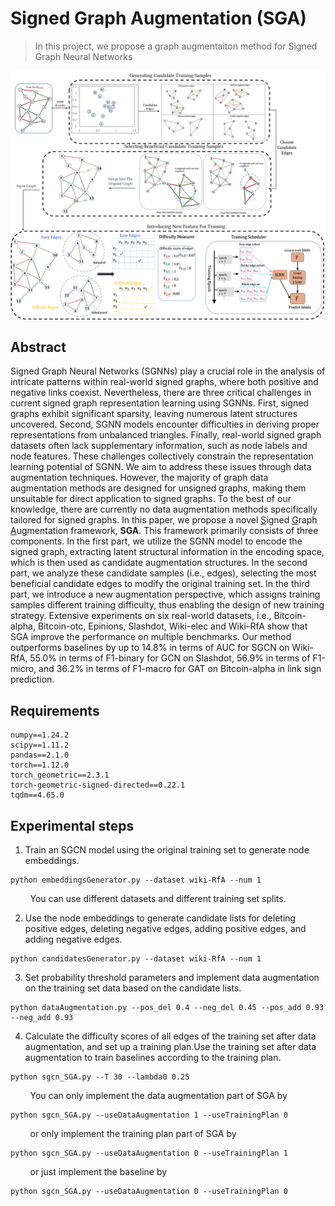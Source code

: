 # Signed Graph Augmentation (SGA)

>In this project, we propose a graph augmentaiton method for Signed Graph Neural Networks

![image](https://github.com/Alex-Zeyu/SGA/blob/main/framework.png)

## Abstract
Signed Graph Neural Networks (SGNNs) play a crucial role in the analysis of intricate patterns within real-world signed graphs, where both positive and negative links coexist. Nevertheless, there are three critical challenges in current signed graph representation learning using SGNNs. First, signed graphs exhibit significant sparsity, leaving numerous latent structures uncovered. Second, SGNN models encounter difficulties in deriving proper representations from unbalanced triangles. Finally, real-world signed graph datasets often lack supplementary information, such as node labels and node features. These challenges collectively constrain the representation learning potential of SGNN. We aim to address these issues through data augmentation techniques. However, the majority of graph data augmentation methods are designed for unsigned graphs, making them unsuitable for direct application to signed graphs. To the best of our knowledge, there are currently no data augmentation methods specifically tailored for signed graphs. In this paper, we propose a novel <ins>S</ins>igned <ins>G</ins>raph <ins>A</ins>ugmentation framework, **SGA**. This framework primarily consists of three components. In the first part, we utilize the SGNN model to encode the signed graph, extracting latent structural information in the encoding space, which is then used as candidate augmentation structures. In the second part, we analyze these candidate samples (i.e., edges), selecting the most beneficial candidate edges to modify the original training set. In the third part, we introduce a new augmentation perspective, which assigns training samples different training difficulty, thus enabling the design of new training strategy. Extensive experiments on six real-world datasets, i.e., Bitcoin-alpha, Bitcoin-otc, Epinions, Slashdot, Wiki-elec and Wiki-RfA show that SGA improve the performance on multiple benchmarks. Our method outperforms baselines by up to 14.8\% in terms of AUC for SGCN on Wiki-RfA, 55.0\% in terms of F1-binary for GCN on Slashdot, 56.9\% in terms of F1-micro, and 36.2\% in terms of F1-macro for GAT on Bitcoin-alpha in link sign prediction.

## Requirements
```
numpy==1.24.2
scipy==1.11.2
pandas==2.1.0
torch==1.12.0
torch_geometric==2.3.1
torch-geometric-signed-directed==0.22.1
tqdm==4.65.0
```

## Experimental steps
1. Train an SGCN model using the original training set to generate node embeddings.
```
python embeddingsGenerator.py --dataset wiki-RfA --num 1
```
&nbsp;&nbsp;&nbsp;&nbsp;&nbsp;&nbsp;&nbsp;&nbsp;You can use different datasets and different training set splits.  

2. Use the node embeddings to generate candidate lists for deleting positive edges, deleting negative edges, adding positive edges, and adding negative edges.
```
python candidatesGenerator.py --dataset wiki-RfA --num 1
```
3. Set probability threshold parameters and implement data augmentation on the training set data based on the candidate lists.
```
python dataAugmentation.py --pos_del 0.4 --neg_del 0.45 --pos_add 0.93 --neg_add 0.93
```
4. Calculate the difficulty scores of all edges of the training set after data augmentation, and set up a training plan.Use the training set after data augmentation to train baselines according to the training plan.
```
python sgcn_SGA.py --T 30 --lambda0 0.25
```
&nbsp;&nbsp;&nbsp;&nbsp;&nbsp;&nbsp;&nbsp;&nbsp;You can only implement the data augmentation part of SGA by
```
python sgcn_SGA.py --useDataAugmentation 1 --useTrainingPlan 0
```
&nbsp;&nbsp;&nbsp;&nbsp;&nbsp;&nbsp;&nbsp;&nbsp;or only implement the training plan part of SGA by
```
python sgcn_SGA.py --useDataAugmentation 0 --useTrainingPlan 1
```
&nbsp;&nbsp;&nbsp;&nbsp;&nbsp;&nbsp;&nbsp;&nbsp;or just implement the baseline by
```
python sgcn_SGA.py --useDataAugmentation 0 --useTrainingPlan 0
```
